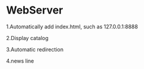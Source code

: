 # WebServer
1.Automatically add index.html, such as 127.0.0.1:8888  

2.Display catalog  

3.Automatic redirection

4.news line